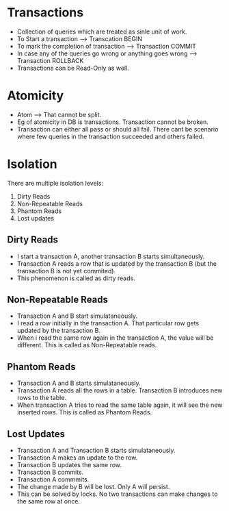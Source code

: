# Transactions

- Collection of queries which are treated as sinle unit of work.
- To Start a transaction --> Transcation BEGIN
- To mark the completion of transaction --> Transaction COMMIT
- In case any of the queries go wrong or anything goes wrong --> Transaction ROLLBACK
- Transactions can be Read-Only as well.

# Atomicity

- Atom --> That cannot be split.
- Eg of atomicity in DB is transactions. Transaction cannot be broken.
- Transaction can either all pass or should all fail. There cant be scenario where few queries in the transaction succeeded and others failed.
  
# Isolation
There are multiple isolation levels:
1. Dirty Reads
2. Non-Repeatable Reads
3. Phantom Reads
4. Lost updates

  ## Dirty Reads
  - I start a transaction A, another transaction B starts simultaneously.
  - Transaction A reads a row that is updated by the transaction B (but the transaction B is not yet commited).
  - This phenomenon is called as dirty reads.

  ## Non-Repeatable Reads
  - Transaction A and B start simulataneously.
  - I read a row initially in the transaction A. That particular row gets updated by the transaction B.
  - When i read the same row again in the transaction A, the value will be different. This is called as Non-Repeatable reads.

  ## Phantom Reads
  - Transaction A and B starts simulataneously.
  - Transaction A reads all the rows in a table. Transaction B introduces new rows to the table.
  - When transaction A tries to read the same table again, it will see the new inserted rows. This is called as Phantom Reads.

  ## Lost Updates
  - Transaction A and Transaction B starts simulataneously.
  - Transaction A makes an update to the row.
  - Transaction B updates the same row.
  - Transaction B commits.
  - Transaction A commmits.
  - The change made by B will be lost. Only A will persist.
  - This can be solved by locks. No two transactions can make changes to the same row at once.
